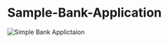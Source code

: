 # Sample-Bank-Application

![Simple Bank Applictaion](https://github.com/user-attachments/assets/f4703903-2545-4261-92aa-d2c75721d963)
